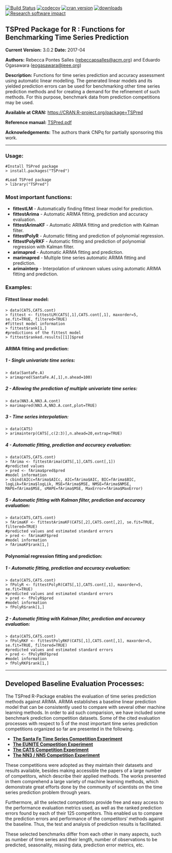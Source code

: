 [![Build Status](https://travis-ci.org/RebeccaSalles/TSPred.svg?branch=master)](https://travis-ci.org/RebeccaSalles/TSPred)
[![codecov](https://codecov.io/gh/RebeccaSalles/TSPred/branch/master/graph/badge.svg)](https://codecov.io/gh/RebeccaSalles/TSPred)
[![cran version](http://www.r-pkg.org/badges/version/TSPred)](http://cran.r-project.org/package=TSPred)
[![downloads](http://cranlogs.r-pkg.org/badges/TSPred)](http://cranlogs.r-pkg.org/badges/TSPred)
[![Research software impact](http://depsy.org/api/package/cran/TSPred/badge.svg)](http://depsy.org/package/r/TSPred)

## TSPred Package for R : Functions for Benchmarking Time Series Prediction

__Current Version:__ 3.0.2
__Date:__ 2017-04

__Authors:__ Rebecca Pontes Salles (<rebeccapsalles@acm.org>) and Eduardo Ogasawara (<eogasawara@ieee.org>)
 
__Description:__ Functions for time series prediction and accuracy assessment using automatic linear modelling. The generated linear models and its yielded prediction errors can be used for benchmarking other time series prediction methods and for creating a demand for the refinement of such methods. For this purpose, benchmark data from prediction competitions may be used.

__Available at CRAN:__ <https://CRAN.R-project.org/package=TSPred>

__Reference manual:__ [TSPred.pdf](http://cran.r-project.org/web/packages/TSPred/TSPred.pdf)

__Acknowledgements:__ The authors thank CNPq for partially sponsoring this work.

---
### Usage:
~~~~~~
#Install TSPred package
> install.packages("TSPred")

#Load TSPred package
> library("TSPred")
~~~~~~
#####
### Most important functions:

* __fittestLM__ - Automatically finding fittest linear model for prediction.
* __fittestArima__ - Automatic ARIMA fitting, prediction and accuracy evaluation.
* __fittestArimaKF__ - Automatic ARIMA fitting and prediction with Kalman filter.
* __fittestPolyR__ - Automatic fitting and prediction of polynomial regression.
* __fittestPolyRKF__ - Automatic fitting and prediction of polynomial regression with Kalman filter.
* __arimapred__ - Automatic ARIMA fitting and prediction.
* __marimapred__ - Multiple time series automatic ARIMA fitting and prediction.
* __arimainterp__ - Interpolation of unknown values using automatic ARIMA fitting and prediction.

### __Examples:__
#### Fittest linear model:
~~~~~~
> data(CATS,CATS.cont)
> fittest <- fittestLM(CATS[,1],CATS.cont[,1], maxorder=5, se.fit=TRUE, filtered=TRUE)
#fittest model information
> fittest$rank[1,]
#predictions of the fittest model
> fittest$ranked.results[[1]]$pred
~~~~~~
#### ARIMA fitting and prediction:
##### 1 - Single univariate time series:
~~~~~~
> data(SantaFe.A)
> arimapred(SantaFe.A[,1],n.ahead=100)
~~~~~~
##### 2 - Allowing the prediction of multiple univariate time series:
~~~~~~
> data(NN3.A,NN3.A.cont)
> marimapred(NN3.A,NN3.A.cont,plot=TRUE)
~~~~~~
##### 3 - Time series interpolation:
~~~~~~
> data(CATS)
> arimainterp(CATS[,c(2:3)],n.ahead=20,extrap=TRUE)
~~~~~~
##### 4 - Automatic fitting, prediction and accuracy evaluation:
~~~~~~
> data(CATS,CATS.cont)
> fArima <- fittestArima(CATS[,1],CATS.cont[,1])
#predicted values
> pred <- fArima$pred$pred
#model information
> cbind(AICc=fArima$AICc, AIC=fArima$AIC, BIC=fArima$BIC, logLik=fArima$logLik, MSE=fArima$MSE, NMSE=fArima$NMSE, MAPE=fArima$MSE, sMAPE=fArima$MSE, MaxError=fArima$MaxError)
~~~~~~
##### 5 - Automatic fitting with Kalman filter, prediction and accuracy evaluation:
~~~~~~
> data(CATS,CATS.cont)
> fArimaKF <- fittestArimaKF(CATS[,2],CATS.cont[,2], se.fit=TRUE, filtered=TRUE)
#predicted values and estimated standard errors
> pred <- fArimaKF$pred
#model information
> fArimaKF$rank[1,]
~~~~~~
#### Polynomial regression fitting and prediction:
##### 1 - Automatic fitting, prediction and accuracy evaluation:
~~~~~~
> data(CATS,CATS.cont)
> fPolyR <- fittestPolyR(CATS[,1],CATS.cont[,1], maxorder=5, se.fit=TRUE)
#predicted values and estimated standard errors
> pred <- fPolyR$pred
#model information
> fPolyR$rank[1,]
~~~~~~
##### 2 - Automatic fitting with Kalman filter, prediction and accuracy evaluation:
~~~~~~
> data(CATS,CATS.cont)
> fPolyRKF <- fittestPolyRKF(CATS[,1],CATS.cont[,1], maxorder=5, se.fit=TRUE, filtered=TRUE)
#predicted values and estimated standard errors
> pred <- fPolyRKF$pred
#model information
> fPolyRKF$rank[1,]
~~~~~~

---
Developed Baseline Evaluation Processes:
--
The TSPred R-Package enables the evaluation of time series prediction methods against ARIMA. ARIMA establishes a baseline linear prediction model that can be consistently used to compare with several other machine learning methods. In order to aid such comparision, we have included some benchmark prediction competition datasets. Some of the cited evaluation processes with respect to 5 of the most important time series prediction competitions organized so far are presented in the following.

* __[The Santa Fe Time Series Competition Experiment](https://sourceforge.net/p/gpca/wiki/Santa%20Fe%20Competition/)__
* __[The EUNITE Competition Experiment](https://sourceforge.net/p/gpca/wiki/EUNITE%20Competition/)__
* __[The CATS Competition Experiment](https://sourceforge.net/p/gpca/wiki/CATS%20Competition/)__
* __[The NN3 / NN5 Competition Experiment](https://sourceforge.net/p/gpca/wiki/NN3-NN5%20Competition/)__

These competitions were adopted as they maintain their datasets and results available, besides making accessible the papers of a large number of competitors, which describe their applied methods. The works presented in them comprehend a large variety of machine learning methods, which demonstrate great efforts done by the community of scientists on the time series prediction problem through years.

Furthermore, all the selected competitions provide free and easy access to the performance evaluation metrics used, as well as the ranked prediction errors found by each of their 125 competitors. This enabled us to compare the prediction errors and performance of the competitors’ methods against the baseline. Thus, the test and analysis of prediction results is facilitated.

These selected benchmarks differ from each other in many aspects, such as number of time series and their length, number of observations to be predicted, seasonality, missing data, prediction error metrics, etc.
